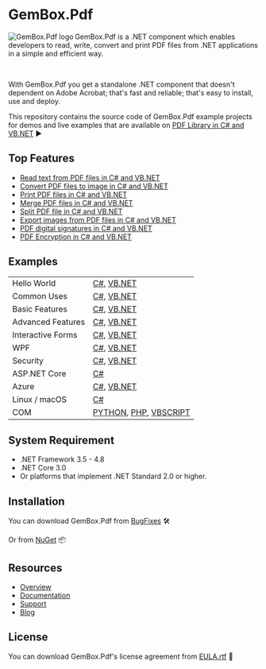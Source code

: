# GemBox.Pdf

<img src="https://www.gemboxsoftware.com/images/NugetGba.png" alt="GemBox.Pdf logo" align="left" />

GemBox.Pdf is a .NET component which enables developers to read, write, convert and print PDF files from .NET applications in a simple and efficient way.

<br/>

With GemBox.Pdf you get a standalone .NET component that doesn't dependent on Adobe Acrobat; that's fast and reliable; that's easy to install, use and deploy.

This repository contains the source code of GemBox.Pdf example projects for demos and live examples that are available on [PDF Library in C# and VB.NET](https://www.gemboxsoftware.com/pdf/examples/c-sharp-vb-net-pdf-library/101) ▶

## Top Features

* [Read text from PDF files in C# and VB.NET](https://www.gemboxsoftware.com/pdf/examples/c-sharp-vb-net-read-pdf/205)
* [Convert PDF files to image in C# and VB.NET](https://www.gemboxsoftware.com/pdf/examples/c-sharp-convert-pdf-to-image/208)
* [Print PDF files in C# and VB.NET](https://www.gemboxsoftware.com/pdf/examples/c-sharp-vb-net-print-pdf/207)
* [Merge PDF files in C# and VB.NET](https://www.gemboxsoftware.com/pdf/examples/c-sharp-vb-net-merge-pdf/201)
* [Split PDF file in C# and VB.NET](https://www.gemboxsoftware.com/pdf/examples/c-sharp-vb-net-split-pdf/202)
* [Export images from PDF files in C# and VB.NET](https://www.gemboxsoftware.com/pdf/examples/c-sharp-vb-export-images-from-pdf/206)
* [PDF digital signatures in C# and VB.NET](https://www.gemboxsoftware.com/pdf/examples/c-sharp-vb-net-pdf-digital-signature/1102)
* [PDF Encryption in C# and VB.NET](https://www.gemboxsoftware.com/pdf/examples/c-sharp-vb-net-pdf-encryption/1101)

## Examples

| | |
| --- | --- |
| Hello World | [C#](https://github.com/GemBox-d-o-o/GemBox.Pdf.Examples/tree/master/C%23/Hello%20World), [VB.NET](https://github.com/GemBox-d-o-o/GemBox.Pdf.Examples/tree/master/VB.NET/Hello%20World) |
| Common Uses | [C#](https://github.com/GemBox-d-o-o/GemBox.Pdf.Examples/tree/master/C%23/Common%20Uses), [VB.NET](https://github.com/GemBox-d-o-o/GemBox.Pdf.Examples/tree/master/VB.NET/Common%20Uses) |
| Basic Features | [C#](https://github.com/GemBox-d-o-o/GemBox.Pdf.Examples/tree/master/C%23/Basic%20Features), [VB.NET](https://github.com/GemBox-d-o-o/GemBox.Pdf.Examples/tree/master/VB.NET/Basic%20Features) |
| Advanced Features | [C#](https://github.com/GemBox-d-o-o/GemBox.Pdf.Examples/tree/master/C%23/Advanced%20Features), [VB.NET](https://github.com/GemBox-d-o-o/GemBox.Pdf.Examples/tree/master/VB.NET/Advanced%20Features) |
| Interactive Forms | [C#](https://github.com/GemBox-d-o-o/GemBox.Pdf.Examples/tree/master/C%23/Interactive%20Forms), [VB.NET](https://github.com/GemBox-d-o-o/GemBox.Pdf.Examples/tree/master/VB.NET/Interactive%20Forms) |
| WPF | [C#](https://github.com/GemBox-d-o-o/GemBox.Pdf.Examples/tree/master/C%23/WPF), [VB.NET](https://github.com/GemBox-d-o-o/GemBox.Pdf.Examples/tree/master/VB.NET/WPF) |
| Security | [C#](https://github.com/GemBox-d-o-o/GemBox.Pdf.Examples/tree/master/C%23/Security), [VB.NET](https://github.com/GemBox-d-o-o/GemBox.Pdf.Examples/tree/master/VB.NET/Security) |
| ASP.NET Core | [C#](https://github.com/GemBox-d-o-o/GemBox.Pdf.Examples/tree/master/C%23/ASP.NET%20Core) |
| Azure | [C#](https://github.com/GemBox-d-o-o/GemBox.Pdf.Examples/tree/master/C%23/Azure), [VB.NET](https://github.com/GemBox-d-o-o/GemBox.Pdf.Examples/tree/master/VB.NET/Azure) |
| Linux / macOS | [C#](https://github.com/GemBox-d-o-o/GemBox.Pdf.Examples/tree/master/C%23/Linux_macOS) |
| COM | [PYTHON](https://github.com/GemBox-d-o-o/GemBox.Pdf.Examples/blob/master/PYTHON%2C%20PHP%2C%20VBSCRIPT/COM.py), [PHP](https://github.com/GemBox-d-o-o/GemBox.Pdf.Examples/blob/master/PYTHON%2C%20PHP%2C%20VBSCRIPT/COM.php), [VBSCRIPT](https://github.com/GemBox-d-o-o/GemBox.Pdf.Examples/blob/master/PYTHON%2C%20PHP%2C%20VBSCRIPT/COM.vbs) |

## System Requirement

* .NET Framework 3.5 - 4.8
* .NET Core 3.0
* Or platforms that implement .NET Standard 2.0 or higher.

## Installation

You can download GemBox.Pdf from [BugFixes](https://www.gemboxsoftware.com/pdf/downloads/bugfixes.html) 🛠️

Or from [NuGet](https://www.nuget.org/packages/GemBox.Pdf/) 📦

## Resources

* [Overview](https://www.gemboxsoftware.com/pdf)
* [Documentation](https://www.gemboxsoftware.com/pdf/docs/introduction.html)
* [Support](https://www.gemboxsoftware.com/pdf/support)
* [Blog](https://www.gemboxsoftware.com/gembox-pdf)

## License

You can download GemBox.Pdf's license agreement from [EULA.rtf](https://www.gemboxsoftware.com/EULA.rtf) 📝
